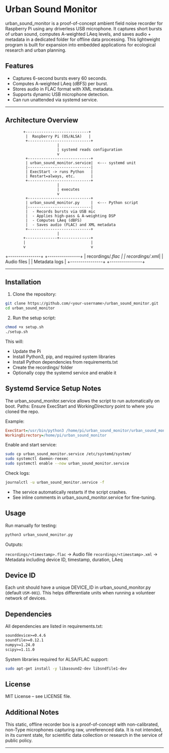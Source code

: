 # Urban Sound Monitor

urban_sound_monitor is a proof-of-concept ambient field noise recorder for Raspberry Pi using any driverless USB microphone. 
It captures short bursts of urban sound, computes A-weighted LAeq levels, and saves audio + metadata in a dedicated folder for offline data processing. 
This lightweight program is built for expansion into embedded applications for ecological research and urban planning.

## Features


- Captures 6-second bursts every 60 seconds.
- Computes A-weighted LAeq (dBFS) per burst.
- Stores audio in FLAC format with XML metadata.
- Supports dynamic USB microphone detection.
- Can run unattended via systemd service.

---

## Architecture Overview


            +----------------------------+
             |  Raspberry Pi (OS/ALSA)   |
             +----------------------------+
                           |
                           | systemd reads configuration
                           v
             +----------------------------+
             | urban_sound_monitor.service|  <--- systemd unit
             |----------------------------|
             | ExecStart -> runs Python   |
             | Restart=always, etc.       |
             +----------------------------+
                           |
                           | executes
                           v
             +----------------------------+
             | urban_sound_monitor.py     |  <--- Python script
             |----------------------------|
             |  - Records bursts via USB mic
             |  - Applies high-pass & A-weighting DSP
             |  - Computes LAeq (dBFS)
             |  - Saves audio (FLAC) and XML metadata
             +----------------------------+
                           |
            +--------------+--------------+
            |                             |
            v                             v
   +----------------+             +----------------+
   | recordings/*.flac |          | recordings/*.xml|
   | Audio files       |          | Metadata logs   |
   +----------------+             +----------------+


---

## Installation

1. Clone the repository:

```bash
git clone https://github.com/<your-username>/urban_sound_monitor.git
cd urban_sound_monitor
```
2. Run the setup script:

```bash
chmod +x setup.sh
./setup.sh
```
This will:
- Update the Pi
- Install Python3, pip, and required system libraries
- Install Python dependencies from requirements.txt
- Create the recordings/ folder
- Optionally copy the systemd service and enable it

## Systemd Service Setup Notes

The urban_sound_monitor.service allows the script to run automatically on boot.
Paths: Ensure ExecStart and WorkingDirectory point to where you cloned the repo.

Example:

```ini
ExecStart=/usr/bin/python3 /home/pi/urban_sound_monitor/urban_sound_monitor.py
WorkingDirectory=/home/pi/urban_sound_monitor
```

Enable and start service:

```bash
sudo cp urban_sound_monitor.service /etc/systemd/system/
sudo systemctl daemon-reexec
sudo systemctl enable --now urban_sound_monitor.service
```

Check logs:

```bash
journalctl -u urban_sound_monitor.service -f
```

- The service automatically restarts if the script crashes.
- See inline comments in urban_sound_monitor.service for fine-tuning. 

## Usage

Run manually for testing:

```bash
python3 urban_sound_monitor.py
```

Outputs:

`recordings/<timestamp>.flac` → Audio file
`recordings/<timestamp>.xml` → Metadata including device ID, timestamp, duration, LAeq

## Device ID

Each unit should have a unique DEVICE_ID in urban_sound_monitor.py (default `USM-001`).
This helps differentiate units when running a volunteer network of devices.
 
## Dependencies

All dependencies are listed in requirements.txt:

```txt
sounddevice>=0.4.6
soundfile>=0.12.1
numpy>=1.24.0
scipy>=1.11.0
```

System libraries required for ALSA/FLAC support:

```bash
sudo apt-get install -y libasound2-dev libsndfile1-dev
```

## License
MIT License – see LICENSE file.

## Additional Notes

This static, offline recorder box is a proof-of-concept with non-calibrated, non-Type microphones capturing raw, unreferenced data. It is not intended, in its current state, for scientific data collection or research in the service of public policy. 

******
